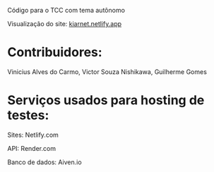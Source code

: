 Código para o TCC com tema autônomo
<p>Visualização do site: <a href="https://kiarnet.netlify.app">kiarnet.netlify.app</a></p>

<h1>Contribuidores:</h1>
<p> Vinicius Alves do Carmo, Victor Souza Nishikawa, Guilherme Gomes</p>

<h1>Serviços usados para hosting de testes:</h1>
<p></p>Sites: Netlify.com</p>
<p>API: Render.com</p>
<p>Banco de dados: Aiven.io</p
